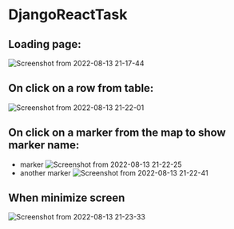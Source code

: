 # DjangoReactTask

## Loading page:
![Screenshot from 2022-08-13 21-17-44](https://user-images.githubusercontent.com/42323978/184508180-e29a7d3c-b52b-4b5d-9857-4a835a790ff0.png)

## On click on a row from table:
![Screenshot from 2022-08-13 21-22-01](https://user-images.githubusercontent.com/42323978/184508232-71792449-4114-461b-b8be-5c7129accb8b.png)

## On click on a marker from the map to show marker name:
  - marker
![Screenshot from 2022-08-13 21-22-25](https://user-images.githubusercontent.com/42323978/184508251-400c2749-d773-48a0-b893-2b3f6dd4265c.png)
  - another marker
![Screenshot from 2022-08-13 21-22-41](https://user-images.githubusercontent.com/42323978/184508259-a0077b9b-1c0a-4f8f-ad08-1c36d29e8848.png)

## When minimize screen
![Screenshot from 2022-08-13 21-23-33](https://user-images.githubusercontent.com/42323978/184508288-7385aa10-8c86-4531-a282-7e0faf94fb0e.png)
